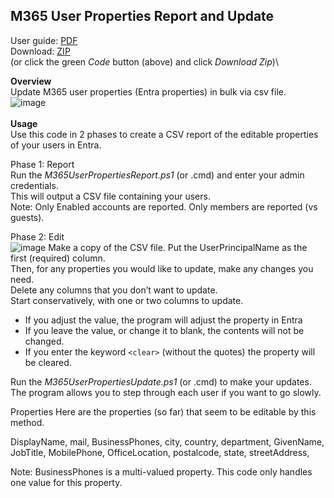 ## M365 User Properties Report and Update
User guide: [PDF](https://github.com/ITAutomator/M365-User-Properties-Report-and-Update/blob/main/M365%20User%20Properties%20Report%20and%20Update%20Readme.pdf)\
Download: [ZIP](https://github.com/ITAutomator/M365-User-Properties-Report-and-Update/archive/refs/heads/main.zip)\
(or click the green *Code* button (above) and click *Download Zip*)\

**Overview**\
Update M365 user properties (Entra properties) in bulk via csv file.\
![image](https://github.com/ITAutomator/M365-User-Properties-Report-and-Update/assets/135157036/b0d4e774-e69f-48f1-adca-81b6957d2412)
\
\
**Usage**\
Use this code in 2 phases to create a CSV report of the editable properties of your users in Entra.

Phase 1: Report  
Run the *M365UserPropertiesReport.ps1* (or .cmd) and enter your admin credentials.  
This will output a CSV file containing your users.  
Note: Only Enabled accounts are reported.  Only members are reported (vs guests).  

Phase 2: Edit  
![image](https://github.com/ITAutomator/M365-User-Properties-Report-and-Update/assets/135157036/23ddc22b-469d-44ed-8f97-f435e5909e93)
Make a copy of the CSV file.  Put the UserPrincipalName as the first (required) column.  
Then, for any properties you would like to update, make any changes you need.  
Delete any columns that you don’t want to update.  
Start conservatively, with one or two columns to update.  
  
- If you adjust the value, the program will adjust the property in Entra  
- If you leave the value, or change it to blank, the contents will not be changed.  
- If you enter the keyword `<clear>` (without the quotes) the property will be cleared.  
  
Run the *M365UserPropertiesUpdate.ps1* (or .cmd) to make your updates.  
The program allows you to step through each user if you want to go slowly.  

Properties
Here are the properties (so far) that seem to be editable by this method.

DisplayName, mail,  BusinessPhones, city, country, department, GivenName, JobTitle,  MobilePhone, OfficeLocation, postalcode, state, streetAddress,

Note: BusinessPhones is a multi-valued property.  This code only handles one value for this property.
